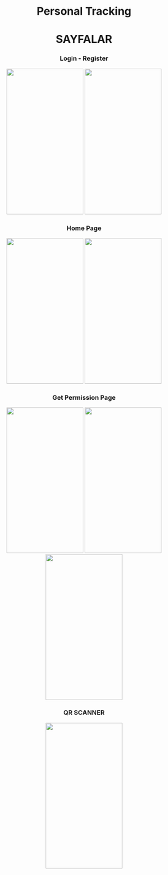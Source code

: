 

<div align='center'><h1>Personal Tracking</h1></div>



<div align='center'><h1>SAYFALAR</h1></div>


 <div align='center'><h3>Login - Register</h3></div>
 <div align='center'>
<img height='380' width='200' src="https://user-images.githubusercontent.com/56825677/163137619-e05d2533-33d1-491a-b2ed-973264800b8f.pn"> </img>
<img height='380' width='200' src="https://user-images.githubusercontent.com/56825677/163137625-753e4770-60f6-499b-bccb-19641e659a94.png"> </img>
</div>



<div align='center'><h3>Home Page</h3></div>
<div align='center'>
<img height='380' width='200' src="https://user-images.githubusercontent.com/56825677/163137603-73b9c781-08f9-4a30-b6fa-d0a57e208e1e.png"> </img>
<img height='380' width='200' src="https://user-images.githubusercontent.com/56825677/163137609-8da083e5-5586-4d8b-bd6c-301d10b85130.png"> </img>

</div>

<div align='center'><h3>Get Permission Page </h3></div>
<div align='center'>
<img height='380' width='200' src="https://user-images.githubusercontent.com/56825677/163137612-ed20b6cf-f865-49d2-a5a5-666746d9f524.png"> </img>
<img height='380' width='200' src="https://user-images.githubusercontent.com/56825677/163137613-fd935fd3-dca8-4681-ac6c-7535cb13abc6.png"> </img>
<img height='380' width='200' src="https://user-images.githubusercontent.com/56825677/163137616-1cc3382b-2283-4bf2-a6b8-646c4bccfd0e.png"> </img>
</div>

<div align='center'><h3>QR SCANNER</h3></div>
<div align='center'>
<img height='380' width='200' src="https://user-images.githubusercontent.com/56825677/163137622-6ead6d1d-914d-43d2-8cfa-544c78a487b8.png"> </img>
</div>

